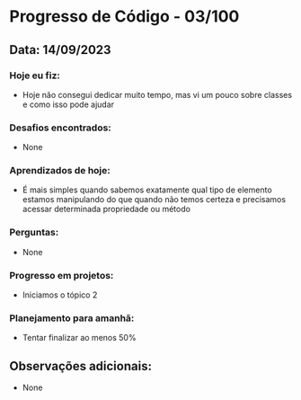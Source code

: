 # Progresso de Código - 03/100

## Data: 14/09/2023

### Hoje eu fiz:

- Hoje não consegui dedicar muito tempo, mas vi um pouco sobre classes e como isso pode ajudar

### Desafios encontrados:

- None

### Aprendizados de hoje:

- É mais simples quando sabemos exatamente qual tipo de elemento estamos manipulando do que quando não temos certeza e precisamos acessar determinada propriedade ou método

### Perguntas:

- None

### Progresso em projetos:

- Iniciamos o tópico 2

### Planejamento para amanhã:

- Tentar finalizar ao menos 50%

## Observações adicionais:

- None
